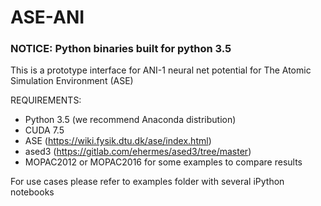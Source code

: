 # ASE-ANI

### NOTICE: Python binaries built for python 3.5

This is a prototype interface for ANI-1 neural net potential for The Atomic Simulation Environment (ASE) 

REQUIREMENTS:
* Python 3.5 (we recommend Anaconda distribution)
* CUDA 7.5
* ASE (https://wiki.fysik.dtu.dk/ase/index.html)
* ased3 (https://gitlab.com/ehermes/ased3/tree/master)
* MOPAC2012 or MOPAC2016 for some examples to compare results 

For use cases please refer to examples folder with several iPython notebooks


